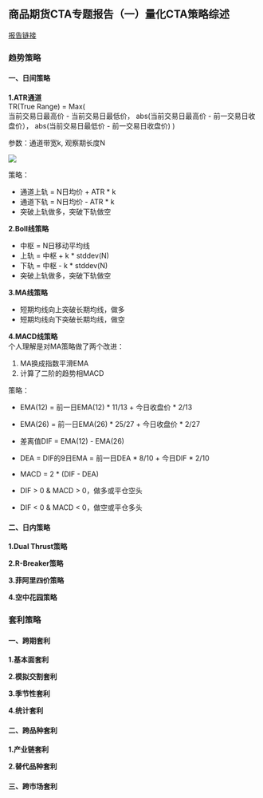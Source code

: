 ## 商品期货CTA专题报告（一）量化CTA策略综述
[报告链接](https://max.book118.com/html/2018/1027/8123073066001130.shtm)


### 趋势策略
#### 一、日间策略
**1.ATR通道**  
TR(True Range) = Max(  
	当前交易日最高价 - 当前交易日最低价，
	abs(当前交易日最高价 - 前一交易日收盘价），
	abs(当前交易日最低价 - 前一交易日收盘价)
)

参数：通道带宽k, 观察期长度N

<img src="https://render.githubusercontent.com/render/math?math=ATR%3Dsum%20_%7Bi%3D1%7D%5E%7BN%7D%20True%20Range%2FN">

策略：
- 通道上轨 = N日均价 + ATR * k
- 通道下轨 = N日均价 - ATR * k
- 突破上轨做多，突破下轨做空

**2.Boll线策略**  
- 中枢 = N日移动平均线
- 上轨 = 中枢 + k * stddev(N)
- 下轨 = 中枢 - k * stddev(N)
- 突破上轨做多，突破下轨做空

**3.MA线策略**  
- 短期均线向上突破长期均线，做多
- 短期均线向下突破长期均线，做空

**4.MACD线策略**  
个人理解是对MA策略做了两个改进：
1. MA换成指数平滑EMA
2. 计算了二阶的趋势相MACD

策略：
- EMA(12) = 前一日EMA(12) * 11/13 + 今日收盘价 * 2/13
- EMA(26) = 前一日EMA(26) * 25/27 + 今日收盘价 * 2/27
- 差离值DIF = EMA(12) - EMA(26)
- DEA = DIF的9日EMA = 前一日DEA * 8/10 + 今日DIF * 2/10
- MACD = 2 * (DIF - DEA)

- DIF > 0 & MACD > 0，做多或平仓空头
- DIF < 0 & MACD < 0，做空或平仓多头


#### 二、日内策略
**1.Dual Thrust策略**  

**2.R-Breaker策略**

**3.菲阿里四价策略**

**4.空中花园策略**


### 套利策略
#### 一、跨期套利
**1.基本面套利**

**2.模拟交割套利**

**3.季节性套利**

**4.统计套利**

#### 二、跨品种套利
**1.产业链套利**

**2.替代品种套利**

#### 三、跨市场套利



<!-- 
<img src="https://render.githubusercontent.com/render/math?math=e%5E%7Bi%20pi%7D%20%3D%20-1">
 -->